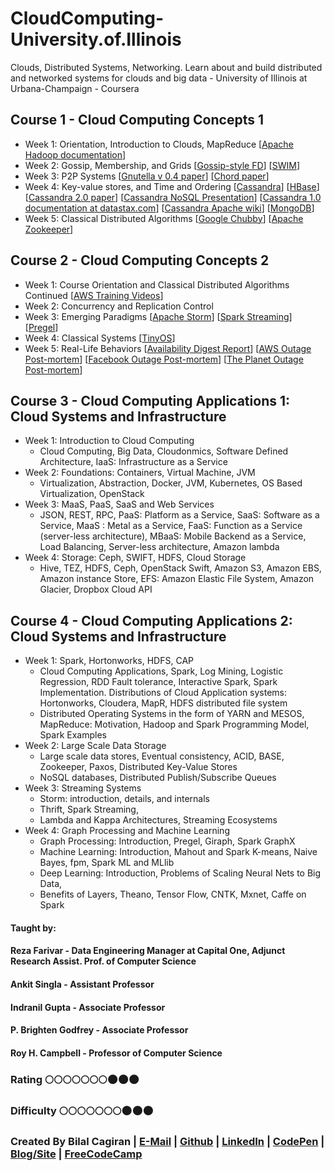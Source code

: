 # CloudComputing-University.of.Illinois
Clouds, Distributed Systems, Networking. Learn about and build distributed and networked systems for clouds and big data - University of Illinois at Urbana-Champaign - Coursera

## Course 1 - Cloud Computing Concepts 1
* Week 1: Orientation, Introduction to Clouds, MapReduce [[Apache Hadoop documentation](http://hadoop.apache.org/)]
* Week 2: Gossip, Membership, and Grids [[Gossip-style FD](http://dl.acm.org/citation.cfm?id=1659238)] [[SWIM](http://ieeexplore.ieee.org/document/1028914/?reload=true&arnumber=1028914)]
* Week 3: P2P Systems [[Gnutella v 0.4 paper](https://courses.engr.illinois.edu/cs425/fa2014/gnutella_protocol_0.4.pdf)] [[Chord paper](https://pdos.csail.mit.edu/papers/chord:sigcomm01/chord_sigcomm.pdf)]
* Week 4: Key-value stores, and Time and Ordering [[Cassandra](http://docs.datastax.com/en/archived/cassandra/2.0/cassandra/gettingStartedCassandraIntro.html)] [[HBase](http://hbase.apache.org/)] [[Cassandra 2.0 paper](http://docs.datastax.com/en/articles/cassandra/cassandrathenandnow.html)] [[Cassandra NoSQL Presentation](https://www.slideshare.net/Eweaver/cassandra-presentation-at-nosql)] [[Cassandra 1.0 documentation at datastax.com](http://docs.datastax.com/en/archived/cassandra/1.0/docs/)] [[Cassandra Apache wiki](https://wiki.apache.org/cassandra/ArchitectureOverview)] [[MongoDB](https://www.mongodb.com/)]
* Week 5: Classical Distributed Algorithms [[Google Chubby](https://research.google.com/archive/chubby.html)] [[Apache Zookeeper](http://zookeeper.apache.org/)]

## Course 2 - Cloud Computing Concepts 2
* Week 1: Course Orientation and Classical Distributed Algorithms Continued [[AWS Training Videos](https://aws.amazon.com/training/intro_series/)]
* Week 2: Concurrency and Replication Control
* Week 3: Emerging Paradigms [[Apache Storm](http://storm.apache.org/)] [[Spark Streaming](https://www2.eecs.berkeley.edu/Pubs/TechRpts/2012/EECS-2012-259.pdf)] [[Pregel](http://dl.acm.org/citation.cfm?id=1807184)]
* Week 4: Classical Systems [[TinyOS](www.tinyos.net)]
* Week 5: Real-Life Behaviors [[Availability Digest Report](http://www.availabilitydigest.com/public_articles/0704/data_center_outages-lessons.pdf)] [[AWS Outage Post-mortem](https://aws.amazon.com/message/65648/)] [[Facebook Outage Post-mortem](https://www.facebook.com/notes/facebook-engineering/more-details-on-todays-outage/431441338919)] [[The Planet Outage Post-mortem](http://www.availabilitydigest.com/public_articles/0309/planet_explosion.pdf)]

## Course 3 - Cloud Computing Applications 1: Cloud Systems and Infrastructure
* Week 1: Introduction to Cloud Computing 
  * Cloud Computing, Big Data, Cloudonmics, Software Defined Architecture, IaaS: Infrastructure as a Service
* Week 2: Foundations: Containers, Virtual Machine, JVM
  * Virtualization, Abstraction, Docker, JVM, Kubernetes, OS Based Virtualization, OpenStack
* Week 3: MaaS, PaaS, SaaS and Web Services 
  * JSON, REST, RPC, PaaS: Platform as a Service, SaaS: Software as a Service, MaaS : Metal as a Service, FaaS: Function as a Service (server-less architecture), MBaaS: Mobile Backend as a Service, Load Balancing, Server-less architecture, Amazon lambda
* Week 4: Storage: Ceph, SWIFT, HDFS, Cloud Storage 
  * Hive, TEZ, HDFS, Ceph, OpenStack Swift, Amazon S3, Amazon EBS, Amazon instance Store, EFS: Amazon Elastic File System, Amazon Glacier, Dropbox Cloud API

## Course 4 - Cloud Computing Applications 2: Cloud Systems and Infrastructure
* Week 1: Spark, Hortonworks, HDFS, CAP
  * Cloud Computing Applications, Spark, Log Mining, Logistic Regression, RDD Fault tolerance, Interactive Spark, Spark Implementation. Distributions of Cloud Application systems: Hortonworks, Cloudera, MapR, HDFS distributed file system
  * Distributed Operating Systems in the form of YARN and MESOS, MapReduce: Motivation, Hadoop and Spark Programming Model, Spark Examples
* Week 2: Large Scale Data Storage
  * Large scale data stores, Eventual consistency, ACID, BASE, Zookeeper, Paxos, Distributed Key-Value Stores
  * NoSQL databases, Distributed Publish/Subscribe Queues
* Week 3: Streaming Systems
  * Storm: introduction, details, and internals
  * Thrift, Spark Streaming, 
  * Lambda and Kappa Architectures, Streaming Ecosystems
* Week 4: Graph Processing and Machine Learning
  * Graph Processing: Introduction, Pregel, Giraph, Spark GraphX
  * Machine Learning: Introduction, Mahout and Spark K-means, Naive Bayes, fpm, Spark ML and MLlib
  * Deep Learning: Introduction, Problems of Scaling Neural Nets to Big Data, 
  * Benefits of Layers, Theano, Tensor Flow, CNTK, Mxnet, Caffe on Spark

#### Taught by:
#### Reza Farivar - Data Engineering Manager at Capital One, Adjunct Research Assist. Prof. of Computer Science
#### Ankit Singla - Assistant Professor
#### Indranil Gupta - Associate Professor
#### P. Brighten Godfrey - Associate Professor
#### Roy H. Campbell - Professor of Computer Science

### Rating :full_moon::full_moon::full_moon::full_moon::full_moon::full_moon::full_moon::new_moon::new_moon::new_moon:
### Difficulty :full_moon::full_moon::full_moon::full_moon::full_moon::full_moon::full_moon::new_moon::new_moon::new_moon:

### Created By Bilal Cagiran | [E-Mail](mailto:bcagiran@hotmail.com) | [Github](https://github.com/extwiii/) | [LinkedIn](https://linkedin.com/in/bilalcagiran) | [CodePen](http://codepen.io/extwiii/) | [Blog/Site](http://bilalcagiran.com) | [FreeCodeCamp](https://www.freecodecamp.com/extwiii) 
